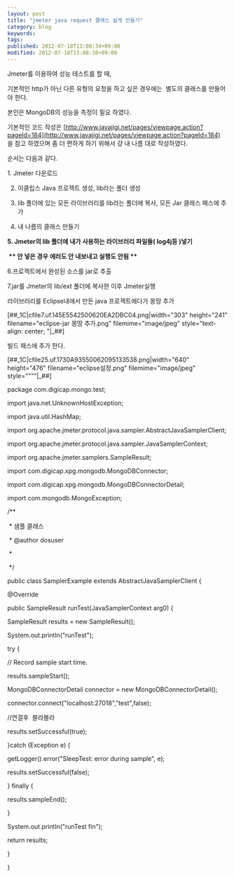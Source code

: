 ```yaml
---
layout: post
title: "jmeter java request 클래스 쉽게 만들기"
category: blog
keywords: 
tags: 
published: 2012-07-18T13:08:34+09:00
modified: 2012-07-18T13:08:38+09:00
---
```

Jmeter를 이용하여 성능 테스트를 할 때,&nbsp;

기본적인 http가 아닌 다른 유형의 요청을 하고 싶은 경우에는 &nbsp;별도의 클래스를 만들어야 한다.

본인은 MongoDB의 성능을 측정이 필요 하였다.

기본적인 코드 작성은&nbsp;[http://www.javajigi.net/pages/viewpage.action?pageId=184](http://www.javajigi.net/pages/viewpage.action?pageId=184)&nbsp; 을 참고 하였으며 좀 더 편하게 하기 위해서 걍 내 나름 대로 작성하였다.

순서는 다음과 같다.

1.&nbsp;Jmeter 다운로드

2. 이클립스 Java 프로젝트 생성, lib라는 폴더 생성

3. lib 폴더에 있는 모든 라이브러리를 lib라는 폴더에 복사, 모든 Jar 클래스 패스에 추가

4. 내 나름의 클래스 만들기

**5. Jmeter의 lib 폴더에 내가 사용하는 라이브러리 파일들( log4j등 )넣기&nbsp;**

**&nbsp;\*\* 안 넣은 경우 에러도 안 내보내고 실행도 안됨 \*\***

6.프로젝트에서 완성된 소스를 jar로 추출

7.jar를 Jmeter의&nbsp;lib/ext 폴더에 복사한 이후 Jmeter실행

라이브러리를 Eclipse내에서 만든 java&nbsp;프로젝트에다가 몽땅 추가

[##\_1C|cfile7.uf.145E5542500620EA2DBC04.png|width="303" height="241" filename="eclipse-jar 몽땅 추가.png" filemime="image/jpeg" style="text-align: center; "|\_##]

빌드 패스에 추가 한다.

[##\_1C|cfile25.uf.1730A93550062095133538.png|width="640" height="476" filename="eclipse설정.png" filemime="image/jpeg" style=""""|\_##]

package com.digicap.mongo.test;

import java.net.UnknownHostException;

import java.util.HashMap;

import org.apache.jmeter.protocol.java.sampler.AbstractJavaSamplerClient;

import org.apache.jmeter.protocol.java.sampler.JavaSamplerContext;

import org.apache.jmeter.samplers.SampleResult;

import com.digicap.xpg.mongodb.MongoDBConnector;

import com.digicap.xpg.mongodb.MongoDBConnectorDetail;

import com.mongodb.MongoException;

/\*\*

&nbsp;\* 샘플 클래스

&nbsp;\* @author dosuser

&nbsp;\*

&nbsp;\*/

public class SamplerExample extends AbstractJavaSamplerClient {

@Override

public SampleResult runTest(JavaSamplerContext arg0) {

SampleResult results = new SampleResult();

System.out.println("runTest");

try {

// Record sample start time.

results.sampleStart();

MongoDBConnectorDetail connector = new MongoDBConnectorDetail();

connector.connect("localhost:27018","test",false);

//연결후 &nbsp;블라블라

results.setSuccessful(true);

}catch (Exception e) {

getLogger().error("SleepTest: error during sample", e);

results.setSuccessful(false);

} finally {

results.sampleEnd();

}

System.out.println("runTest fin");

return results;

}

}

